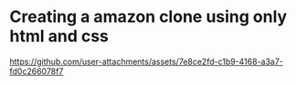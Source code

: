 # Creating a amazon clone using only html and css

https://github.com/user-attachments/assets/7e8ce2fd-c1b9-4168-a3a7-fd0c266078f7

